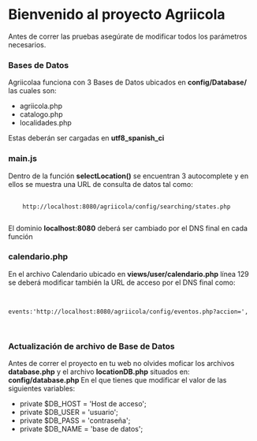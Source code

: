 <h1>Bienvenido al proyecto Agriicola </h1>

<p>Antes de correr las pruebas asegúrate de modificar todos los parámetros necesarios.</p>

<strong>
    <h3>Bases de Datos</h3>
</strong>
<p>Agriicolaa funciona con 3 Bases de Datos ubicados en <strong>config/Database/</strong> las cuales son:
    <ul>
        <li>agriicola.php</li>
        <li>catalogo.php</li>
        <li>localidades.php</li>
    </ul>
    Estas deberán ser cargadas en <strong>utf8_spanish_ci</strong>
</p>

<strong>
    <h3>main.js</h3>
</strong>
<p>
    Dentro de la función <strong>selectLocation()</strong> se encuentran 3 autocomplete y en ellos se muestra una URL de
    consulta de datos tal como: <br>
    <pre>
  <code>
    http://localhost:8080/agriicola/config/searching/states.php
  </code>
</pre>
    El dominio <b>localhost:8080</b> deberá ser cambiado por el DNS final en cada función
</p>

<strong>
    <h3>calendario.php</h3>
</strong>
<p>
    En el archivo Calendario ubicado en <strong>views/user/calendario.php</strong> línea 129 se deberá modificar también
    la
    URL de acceso por el DNS final como:
    <pre>
        <code>
            events:'http://localhost:8080/agriicola/config/eventos.php?accion=<?php echo $_GET['Tracing'];?>',
        </code>
    </pre>

</p>

<h3><strong>Actualización de archivo de Base de Datos</strong></h3>
<p>
    Antes de correr el proyecto en tu web no olvides moficar los archivos <strong>database.php</strong>
    y el archivo <strong>locationDB.php</strong> situados en:
    <strong>config/database.php </strong>
    En el que tienes que modificar el valor de las siguientes variables:
    <ul>
        <li>private $DB_HOST = 'Host de acceso';</li>
        <li>private $DB_USER = 'usuario';</li>
        <li>private $DB_PASS = 'contraseña';</li>
        <li>private $DB_NAME = 'base de datos';</li>
    </ul>
</p>
